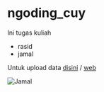 # ngoding_cuy

Ini tugas kuliah

- rasid
- jamal

Untuk upload data [disini](https://github.com/anakayam45/upload_materi) / [web](https://ngoding.ayam45.shop)

![Jamal](https://img.shields.io/badge/Student_of-Universitas_Darwan_Ali-red)
